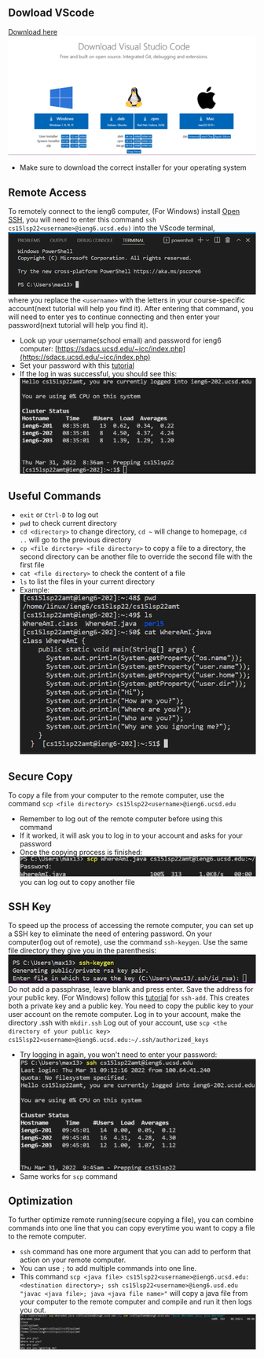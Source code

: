 ## Dowload VScode
[Download here](https://code.visualstudio.com/Download)
![VScodeDownload](VScodeDownload.png)
* Make sure to download the correct installer for your operating system

## Remote Access
To remotely connect to the ieng6 computer, (For Windows) install [Open SSH](https://docs.microsoft.com/en-us/windows-server/administration/openssh/openssh_install_firstuse), you will need to enter this command `ssh cs15lsp22<username>@ieng6.ucsd.edu)` into the VScode terminal, ![VScodeTerminal](VScodeTerminal.png)
where you replace the `<username>` with the letters in your course-specific account(next tutorial will help you find it).
After entering that command, you will need to enter yes to continue connecting and then enter your password(next tutorial will help you find it).
* Look up your username(school email) and password for ieng6 computer: [https://sdacs.ucsd.edu/~icc/index.php](https://sdacs.ucsd.edu/~icc/index.php)
* Set your password with this [tutorial](https://cdn-uploads.piazza.com/paste/ktv2gnof3sx5bf/181c3cb053df5cf1ccaf0457f56f12a2e5aa90b139aef8c2ea8fcc590f02fadf/How-to-Reset-your-Password.pdf)
* If the log in was successful, you should see this: ![SSHLogIn](SSHLogIn.png)

## Useful Commands
* `exit` or `Ctrl-D` to log out
* `pwd` to check current directory
* `cd <directory>` to change directory, `cd ~` will change to homepage, `cd ..` will go to the previous directory
* `cp <file dirctory> <file directory>` to copy a file to a directory, the second directory can be another file to override the second file with the first file
* `cat <file directory>` to check the content of a file
* `ls` to list the files in your current directory
* Example: ![Commands](Commands.png)

## Secure Copy
To copy a file from your computer to the remote computer, use the command `scp <file directory> cs15lsp22<username>@ieng6.ucsd.edu`
* Remember to log out of the remote computer before using this command
* If it worked, it will ask you to log in to your account and asks for your password
* Once the copying process is finished: ![SCP](SCP.png)
you can log out to copy another file

## SSH Key
To speed up the process of accessing the remote computer, you can set up a SSH key to eliminate the need of entering password.
On your computer(log out of remote), use the command `ssh-keygen`.
Use the same file directory they give you in the parenthesis: ![SSHKey](SSHKey.png)
Do not add a passphrase, leave blank and press enter.
Save the address for your public key.
(For Windows) follow this [tutorial](https://docs.microsoft.com/en-us/windows-server/administration/openssh/openssh_keymanagement#user-key-generation) for `ssh-add`.
This creates both a private key and a public key.
You need to copy the public key to your user account on the remote computer.
Log in to your account, make the directory .ssh with `mkdir.ssh`
Log out of your account, use `scp <the directory of your public key> cs15lsp22<username>@ieng6.ucsd.edu:~/.ssh/authorized_keys`
* Try logging in again, you won't need to enter your password: ![SSHKeyLogIn](SSHKeyLogIn.png)
* Same works for `scp` command

## Optimization
To further optimize remote running(secure copying a file), you can combine commands into one line that you can copy everytime you want to copy a file to the remote computer.
* `ssh` command has one more argument that you can add to perform that action on your remote computer.
* You can use `;` to add multiple commands into one line.
* This command `scp <java file> cs15lsp22<username>@ieng6.ucsd.edu:<destination directory>; ssh cs15lsp22<username>@ieng6.usd.edu "javac <java file>; java <java file name>"` will copy a java file from your computer to the remote computer and compile and run it then logs you out. ![OneLineCommand](OneLineCommand.png)
